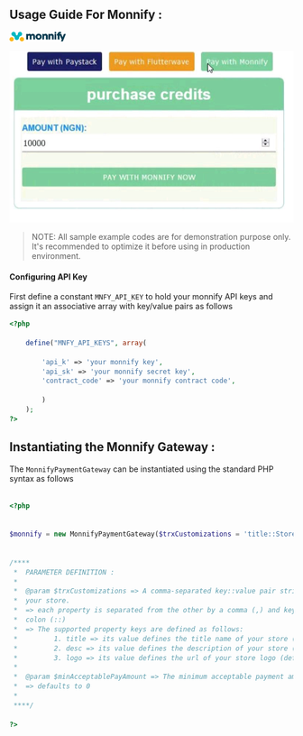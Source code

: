 ## Usage Guide For Monnify :
<p><a href="https://monnify.com/" target="_blank" rel="noreferrer"><img src="/logos/monnify-2.svg" title="Monnify" alt="Monnify logo" width="100" height="auto"/></a></p>

<img src="https://github.com/euroadams/euroadams/blob/master/assets/public/work-samples/monnify.jpg" alt="Monnify Sample" width="auto" height="auto"/>

> NOTE: All sample example codes are for demonstration purpose only. It's recommended to optimize it before using in production environment.

#### Configuring API Key

First define a constant `MNFY_API_KEY` to hold your monnify API keys and assign it an associative array with key/value pairs as follows 

```php
<?php

    define("MNFY_API_KEYS", array(

        'api_k' => 'your monnify key', 
        'api_sk' => 'your monnify secret key', 
        'contract_code' => 'your monnify contract code', 
                
        )
    );
?>
```


## Instantiating the Monnify Gateway :

The `MonnifyPaymentGateway` can be instantiated using the standard PHP syntax as follows

```php

<?php


$monnify = new MonnifyPaymentGateway($trxCustomizations = 'title::Store,desc::Service Payment,logo::', $minAcceptablePayAmount = 0);


/****
 *  PARAMETER DEFINITION :
 * 
 *  @param $trxCustomizations => A comma-separated key::value pair string that defines the custom properties of 
 *  your store.
 *  => each property is separated from the other by a comma (,) and keys are separated from values by double-
 *  colon (::)
 *  => The supported property keys are defined as follows: 
 *         1. title => its value defines the title name of your store (default value: Store)
 *         2. desc => its value defines the description of your store (default value: Service Payment)
 *         3. logo => its value defines the url of your store logo (default value: '')
 * 
 *  @param $minAcceptablePayAmount => The minimum acceptable payment amount for your store
 *  => defaults to 0
 *  
 ****/

?>

```

